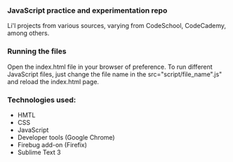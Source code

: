 ### JavaScript practice and experimentation repo

Li'l projects from various sources, varying from CodeSchool, CodeCademy, among others.

### Running the files

Open the index.html file in your browser of preference.
To run different JavaScript files, just change the file name in the src="script/file_name".js" and reload the index.html page.

### Technologies used: 

* HMTL
* CSS
* JavaScript
* Developer tools (Google Chrome)
* Firebug add-on (Firefix)
* Sublime Text 3